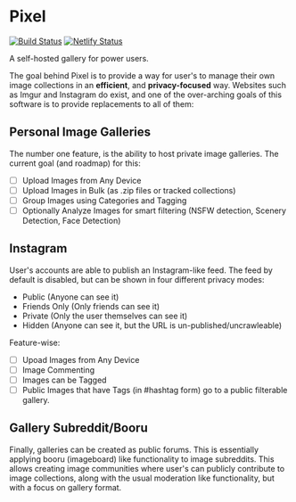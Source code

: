 # Pixel 
[![Build Status](https://travis-ci.com/Reisen/pixel.svg?branch=master)](https://travis-ci.com/Reisen/pixel)
[![Netlify Status](https://api.netlify.com/api/v1/badges/1465e221-f7a0-4520-bf79-cd91bda2f5b6/deploy-status)](https://app.netlify.com/sites/pixelized/deploys)

A self-hosted gallery for power users.

The goal behind Pixel is to provide a way for user's to manage their own image collections in an **efficient**, and **privacy-focused** way. Websites such as Imgur and Instagram do exist, and one of the over-arching goals of this software is to provide replacements to all of them:

## Personal Image Galleries

The number one feature, is the ability to host private image galleries. The current goal (and roadmap) for this:

- [ ] Upload Images from Any Device
- [ ] Upload Images in Bulk (as .zip files or tracked collections)
- [ ] Group Images using Categories and Tagging
- [ ] Optionally Analyze Images for smart filtering (NSFW detection, Scenery Detection, Face Detection)

## Instagram

User's accounts are able to publish an Instagram-like feed. The feed by default is disabled, but can be shown in four different privacy modes:

* Public (Anyone can see it)
* Friends Only (Only friends can see it)
* Private (Only the user themselves can see it)
* Hidden (Anyone can see it, but the URL is un-published/uncrawleable)

Feature-wise:

- [ ] Upoad Images from Any Device
- [ ] Image Commenting
- [ ] Images can be Tagged
- [ ] Public Images that have Tags (in #hashtag form) go to a public filterable gallery.

## Gallery Subreddit/Booru

Finally, galleries can be created as public forums. This is essentially applying booru (imageboard) like functionality to image subreddits. This allows creating image communities where user's can publicly contribute to image collections, along with the usual moderation like functionality, but with a focus on gallery format.
